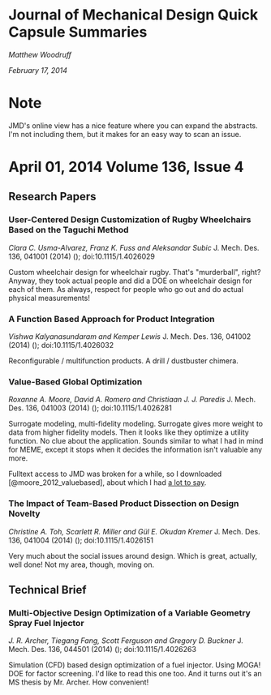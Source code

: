 # Journal of Mechanical Design Quick Capsule Summaries

*Matthew Woodruff*

*February 17, 2014*

# Note

JMD's online view has a nice feature where you can expand the abstracts.
I'm not including them, but it makes for an easy way to scan an issue.

# April 01, 2014 Volume 136, Issue 4

## Research Papers

### User-Centered Design Customization of Rugby Wheelchairs Based on the Taguchi Method
*Clara C. Usma-Alvarez, Franz K. Fuss and Aleksandar Subic*
J. Mech. Des. 136, 041001 (2014) ();   doi:10.1115/1.4026029

Custom wheelchair design for wheelchair rugby.
That's "murderball", right?
Anyway, they took actual people and did a DOE on wheelchair design for each of them.
As always, respect for people who go out and do actual physical measurements!

### A Function Based Approach for Product Integration
*Vishwa Kalyanasundaram and Kemper Lewis*
J. Mech. Des. 136, 041002 (2014) ();   doi:10.1115/1.4026032

Reconfigurable / multifunction products. A drill / dustbuster chimera.

### Value-Based Global Optimization
*Roxanne A. Moore, David A. Romero and Christiaan J. J. Paredis*
J. Mech. Des. 136, 041003 (2014) ();   doi:10.1115/1.4026281

Surrogate modeling, multi-fidelity modeling.  Surrogate gives more weight to data from higher fidelity models.
Then it looks like they optimize a utility function.
No clue about the application.
Sounds similar to what I had in mind for MEME, except it stops when it decides the information isn't valuable any more.

Fulltext access to JMD was broken for a while, so I downloaded [@moore_2012_valuebased], about which I had [a lot to say](moore_2012_valuebased.md).


### The Impact of Team-Based Product Dissection on Design Novelty
 *Christine A. Toh, Scarlett R. Miller and Gül E. Okudan Kremer*
J. Mech. Des. 136, 041004 (2014) ();   doi:10.1115/1.4026151

Very much about the social issues around design.
    Which is great, actually, well done!
    Not my area, though, moving on.

## Technical Brief

### Multi-Objective Design Optimization of a Variable Geometry Spray Fuel Injector
 *J. R. Archer, Tiegang Fang, Scott Ferguson and Gregory D. Buckner*
J. Mech. Des. 136, 044501 (2014) ();   doi:10.1115/1.4026263

Simulation (CFD) based design optimization of a fuel injector.
    Using MOGA!
    DOE for factor screening.
    I'd like to read this one too.
    And it turns out it's an MS thesis by Mr. Archer.  How convenient!



<!--
vim:ts=4:sw=4:expandtab:wrap lbr
-->
